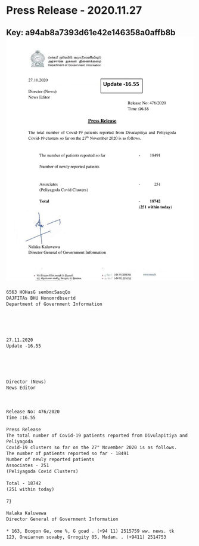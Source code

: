 # Press Release - 2020.11.27 
Key: a94ab8a7393d61e42e146358a0affb8b 
![img](img/a94ab8a7393d61e42e146358a0affb8b.jpg)
---
```
6563 HOHasG sembmcSasqQo
DAJFITAs BHU Honomrdbsertd
Department of Government Information

 

 

27.11.2020
Update -16.55

 

 

Director (News)
News Editor

 

Release No: 476/2020
Time :16.55

Press Release
The total number of Covid-19 patients reported from Divulapitiya and Peliyagoda
Covid-19 clusters so far on the 27" November 2020 is as follows.
The number of patients reported so far - 18491
Number of newly reported patients
Associates - 251
(Peliyagoda Covid Clusters)

Total - 18742
(251 within today)

7}

Nalaka Kaluwewa
Director General of Government Information

* 163, Bcogon Ge, ome %, G goad . (+94 11) 2515759 ww. news. tk
123, Oneiarnen sovaby, Grrogity 05, Madan. . (+9411) 2514753

```
